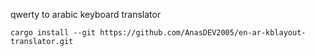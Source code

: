 qwerty to arabic keyboard translator

```
cargo install --git https://github.com/AnasDEV2005/en-ar-kblayout-translator.git
```
